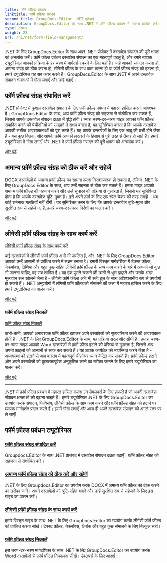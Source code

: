 ```yaml
---
title: फॉर्म फ़ील्ड प्रबंधन
linktitle: फॉर्म फ़ील्ड प्रबंधन
second_title: GroupDocs.Editor .NET एपीआई
description: GroupDocs.Editor के साथ .NET में फ़ॉर्म फ़ील्ड प्रबंधन में महारत हासिल करें। संपादित करना, ठीक करना, विरासत के साथ काम करना और फ़ॉर्म फ़ील्ड संग्रह को सहजता से निकालना सीखें।
type: docs
weight: 23
url: /hi/net/form-field-management/
---
```

.NET के लिए GroupDocs.Editor के साथ अपने .NET प्रोजेक्ट में दस्तावेज़ संपादन की पूरी क्षमता को अनलॉक करें। फ़ॉर्म फ़ील्ड प्रबंधन दस्तावेज़ संपादन का एक महत्वपूर्ण पहलू है, और हमारे व्यापक ट्यूटोरियल आपको प्रक्रिया के हर चरण में मार्गदर्शन करने के लिए यहाँ हैं। चाहे आपको संपादन करना हो, अमान्य संग्रह को ठीक करना हो, लीगेसी फ़ील्ड के साथ काम करना हो या फ़ॉर्म फ़ील्ड संग्रह को हटाना हो, हमारे ट्यूटोरियल यह सब कवर करते हैं। GroupDocs.Editor के साथ .NET में अपने दस्तावेज़ संपादन क्षमताओं में गोता लगाएँ और उन्हें बढ़ाएँ।

## फ़ॉर्म फ़ील्ड संग्रह संपादित करें

.NET प्रोजेक्ट में कुशल दस्तावेज़ संपादन के लिए फ़ॉर्म फ़ील्ड प्रबंधन में महारत हासिल करना आवश्यक है। GroupDocs.Editor के साथ, आप फ़ॉर्म फ़ील्ड संग्रह को सहजता से संशोधित कर सकते हैं, जिससे आपके दस्तावेज़ संपादन दक्षता में वृद्धि होगी। हमारा चरण-दर-चरण गाइड आपको फ़ॉर्म फ़ील्ड संपादित करने की पेचीदगियों को समझने में सक्षम बनाता है, यह सुनिश्चित करता है कि आपके दस्तावेज़ आपकी सटीक आवश्यकताओं को पूरा करते हैं। यह आपके दस्तावेज़ों के लिए एक जादू की छड़ी होने जैसा है - बस कुछ क्लिक, और आपके फ़ॉर्म आपकी ज़रूरतों के हिसाब से पूरी तरह से तैयार हो जाते हैं। हमारे ट्यूटोरियल में गोता लगाएँ और .NET में फ़ॉर्म फ़ील्ड संपादन की पूरी क्षमता को अनलॉक करें।

[और पढ़ें](./edit-form-field-collection/)

## अमान्य फ़ॉर्म फ़ील्ड संग्रह को ठीक करें और सहेजें

DOCX दस्तावेज़ों में अमान्य फ़ॉर्म फ़ील्ड का सामना करना निराशाजनक हो सकता है, लेकिन .NET के लिए GroupDocs.Editor के साथ, आप उन्हें सहजता से ठीक कर सकते हैं। हमारा गाइड आपको अमान्य फ़ॉर्म फ़ील्ड की पहचान करने और उन्हें सुधारने की प्रक्रिया से गुज़ारता है, जिससे यह सुनिश्चित होता है कि आपके दस्तावेज़ त्रुटि-मुक्त हैं। इसे अपने फ़ॉर्म के लिए एक स्पेल चेकर की तरह समझें - अब कोई शर्मनाक गलतियाँ नहीं होंगी। यह सुनिश्चित करने के लिए कि आपके दस्तावेज़ त्रुटि-मुक्त और सुरक्षित रूप से सहेजे गए हैं, हमारे चरण-दर-चरण निर्देशों का पालन करें।

[और पढ़ें](./fix-invalid-form-field-collection-save/)

## लीगेसी फ़ॉर्म फ़ील्ड संग्रह के साथ कार्य करें
[लीगेसी फ़ॉर्म फ़ील्ड संग्रह के साथ कार्य करें](./work-legacy-form-field-collection/)

कई दस्तावेज़ों में लीगेसी फ़ॉर्म फ़ील्ड अभी भी प्रचलित हैं, और .NET के लिए GroupDocs.Editor आपको उन्हें आसानी से प्रबंधित करने में सक्षम बनाता है। हमारी विस्तृत मार्गदर्शिका में टेक्स्ट फ़ील्ड, चेकबॉक्स, तिथियां और बहुत कुछ सहित लीगेसी फ़ॉर्म फ़ील्ड के साथ काम करने के बारे में आपको जो कुछ भी जानना चाहिए, वह सब शामिल है। यह एक पुराने खजाने की छाती से धूल झाड़ने और उसके अंदर मूल्यवान रत्न खोजने जैसा है - लीगेसी फ़ॉर्म फ़ील्ड अभी भी सही टूल के साथ अविश्वसनीय रूप से उपयोगी हो सकते हैं। .NET अनुप्रयोगों में लीगेसी फ़ॉर्म फ़ील्ड को संभालने की कला में महारत हासिल करने के लिए हमारे ट्यूटोरियल का पालन करें।

[और पढ़ें](./work-legacy-form-field-collection/)

### फ़ॉर्म फ़ील्ड संग्रह निकालें
[फ़ॉर्म फ़ील्ड संग्रह निकालें](./remove-form-field-collection/)

कभी-कभी, आपको अनावश्यक फ़ॉर्म फ़ील्ड हटाकर अपने दस्तावेज़ों को सुव्यवस्थित करने की आवश्यकता होती है। .NET के लिए GroupDocs.Editor के साथ, यह प्रक्रिया सरल और सीधी है। हमारा चरण-दर-चरण गाइड आपको Word दस्तावेज़ों से फ़ॉर्म फ़ील्ड हटाने की प्रक्रिया से गुज़रता है, जिससे आप अपनी फ़ाइलों को आसानी से साफ़ कर सकते हैं। यह आपके कार्यक्षेत्र को व्यवस्थित करने जैसा है - अव्यवस्था को हटाने से आप वास्तव में महत्वपूर्ण चीज़ों पर ध्यान केंद्रित कर सकते हैं। फ़ॉर्म फ़ील्ड हटाने और अपने दस्तावेज़ों को कुशलतापूर्वक अनुकूलित करने का तरीका जानने के लिए हमारे ट्यूटोरियल का पालन करें।

[और पढ़ें](./remove-form-field-collection/)

---

.NET में फ़ॉर्म फ़ील्ड प्रबंधन में महारत हासिल करना उन डेवलपर्स के लिए ज़रूरी है जो अपनी दस्तावेज़ संपादन क्षमताओं को बढ़ाना चाहते हैं। हमारे ट्यूटोरियल .NET के लिए GroupDocs.Editor का उपयोग करके संपादन, फिक्सिंग, लीगेसी फ़ील्ड के साथ काम करने और फ़ॉर्म फ़ील्ड संग्रह को हटाने पर व्यापक मार्गदर्शन प्रदान करते हैं। इसमें गोता लगाएँ और आज ही अपने दस्तावेज़ संपादन को अगले स्तर पर ले जाएँ!
## फॉर्म फ़ील्ड प्रबंधन ट्यूटोरियल
### [फ़ॉर्म फ़ील्ड संग्रह संपादित करें](./edit-form-field-collection/)
Groupdocs.Editor के साथ .NET प्रोजेक्ट में दस्तावेज़ संपादन दक्षता बढ़ाएँ। फ़ॉर्म फ़ील्ड संग्रह को सहजता से संशोधित करें।
### [अमान्य फ़ॉर्म फ़ील्ड संग्रह को ठीक करें और सहेजें](./fix-invalid-form-field-collection-save/)
.NET के लिए Groupdocs.Editor का उपयोग करके DOCX में अमान्य फ़ॉर्म फ़ील्ड को ठीक करने का तरीका जानें। अपने दस्तावेज़ों को त्रुटि-रहित बनाने और उन्हें सुरक्षित रूप से सहेजने के लिए इस गाइड का पालन करें।
### [लीगेसी फ़ॉर्म फ़ील्ड संग्रह के साथ कार्य करें](./work-legacy-form-field-collection/)
हमारे विस्तृत गाइड के साथ .NET के लिए GroupDocs.Editor का उपयोग करके लीगेसी फ़ॉर्म फ़ील्ड को प्रबंधित करना सीखें। टेक्स्ट फ़ील्ड, चेकबॉक्स, दिनांक और बहुत कुछ संभालने के लिए बिल्कुल सही।
### [फ़ॉर्म फ़ील्ड संग्रह निकालें](./remove-form-field-collection/)
इस चरण-दर-चरण मार्गदर्शिका के साथ .NET के लिए GroupDocs.Editor का उपयोग करके Word दस्तावेज़ों से फ़ॉर्म फ़ील्ड निकालना सीखें। डेवलपर्स के लिए आदर्श।